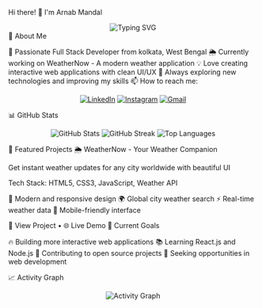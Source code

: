 Hi there! 👋 I'm Arnab Mandal
<div align="center">
  <img src="https://readme-typing-svg.herokuapp.com?font=Fira+Code&pause=1000&color=2196F3&center=true&vCenter=true&width=435&lines=Full+Stack+Developer;Always+Learning+New+Things!" alt="Typing SVG" />
</div>
🚀 About Me

🌟 Passionate Full Stack Developer from kolkata, West Bengal
🌦️ Currently working on WeatherNow - A modern weather application
💡 Love creating interactive web applications with clean UI/UX
🎯 Always exploring new technologies and improving my skills
📫 How to reach me: 
<div align="center"> 
  
[![LinkedIn](https://img.shields.io/badge/LinkedIn-0077B5?style=for-the-badge&logo=linkedin&logoColor=white)](https://linkedin.com/in/arnabmandaltech18)
[![Instagram](https://img.shields.io/badge/Instagram-E4405F?style=for-the-badge&logo=instagram&logoColor=white)](https://instagram.com/arnab_beyound_)
[![Gmail](https://img.shields.io/badge/Gmail-D14836?style=for-the-badge&logo=gmail&logoColor=white)](mailto:[asit91195@gmail.com])
</div>

📊 GitHub Stats
<div align="center">
  <img src="https://github-readme-stats.vercel.app/api?username=ArnabLabs&show_icons=true&theme=radical&hide_border=true" alt="GitHub Stats" />
  <img src="https://github-readme-streak-stats.herokuapp.com/?username=ArnabLabs&theme=radical&hide_border=true" alt="GitHub Streak" />
  <img src="https://github-readme-stats.vercel.app/api/top-langs/?username=ArnabLabs&layout=compact&theme=radical&hide_border=true" alt="Top Languages" />
</div>

🌟 Featured Projects
🌦️ WeatherNow - Your Weather Companion

Get instant weather updates for any city worldwide with beautiful UI

Tech Stack: HTML5, CSS3, JavaScript, Weather API

🎨 Modern and responsive design
🌍 Global city weather search
⚡ Real-time weather data
📱 Mobile-friendly interface

🔗 View Project • 🌐 Live Demo
🎯 Current Goals

🔥 Building more interactive web applications
📚 Learning React.js and Node.js
🌟 Contributing to open source projects
💼 Seeking opportunities in web development

📈 Activity Graph
<div align="center">
  <img src="https://github-readme-activity-graph.vercel.app/graph?username=ArnabLabs&bg_color=0d1117&color=58a6ff&line=58a6ff&point=f0f6fc&area=true&hide_border=true" alt="Activity Graph" /></div>
